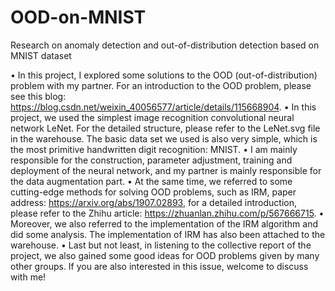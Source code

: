 # OOD-on-MNIST
Research on anomaly detection and out-of-distribution detection based on MNIST dataset

• In this project, I explored some solutions to the OOD (out-of-distribution) problem with my partner. For an introduction to the OOD problem, please see this blog: https://blog.csdn.net/weixin_40056577/article/details/115668904.
• In this project, we used the simplest image recognition convolutional neural network LeNet. For the detailed structure, please refer to the LeNet.svg file in the warehouse. The basic data set we used is also very simple, which is the most primitive handwritten digit recognition: MNIST.
• I am mainly responsible for the construction, parameter adjustment, training and deployment of the neural network, and my partner is mainly responsible for the data augmentation part.
• At the same time, we referred to some cutting-edge methods for solving OOD problems, such as IRM, paper address: https://arxiv.org/abs/1907.02893, for a detailed introduction, please refer to the Zhihu article: https://zhuanlan.zhihu.com/p/567666715.
• Moreover, we also referred to the implementation of the IRM algorithm and did some analysis. The implementation of IRM has also been attached to the warehouse.
• Last but not least, in listening to the collective report of the project, we also gained some good ideas for OOD problems given by many other groups. If you are also interested in this issue, welcome to discuss with me!
